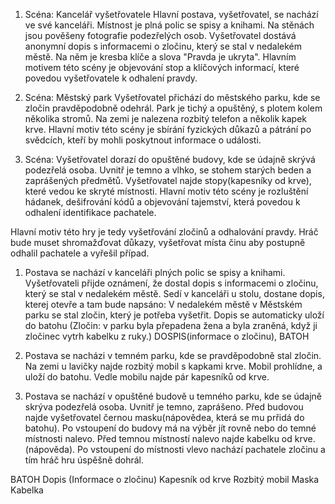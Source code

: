 1.	Scéna: Kancelář vyšetřovatele
Hlavní postava, vyšetřovatel, se nachází ve své kanceláři. Místnost je plná polic se
spisy a knihami. Na stěnách jsou pověšeny fotografie podezřelých osob.
Vyšetřovatel dostává anonymní dopis s informacemi o zločinu, který se stal v
nedalekém městě. Na něm je kresba klíče a slova "Pravda je ukryta". Hlavním
motivem této scény je objevování stop a klíčových informací, které povedou
vyšetřovatele k odhalení pravdy.

2.	Scéna: Městský park
Vyšetřovatel přichází do městského parku, kde se zločin pravděpodobně odehrál.
Park je tichý a opuštěný, s plotem kolem několika stromů. Na zemi je nalezena
rozbitý telefon a několik kapek krve. Hlavní motiv této scény je sbírání fyzických
důkazů a pátrání po svědcích, kteří by mohli poskytnout informace o události.

3.	Scéna: Vyšetřovatel dorazí do opuštěné budovy, kde se údajně skrývá podezřelá
osoba. Uvnitř je temno a vlhko, se stohem starých beden a zaprášených
předmětů. Vyšetřovatel najde stopy(kapesníky od krve), které vedou ke skryté
místnosti. Hlavní motiv této scény je rozluštění hádanek, dešifrování kódů a
objevování tajemství, která povedou k odhalení identifikace pachatele.


Hlavní motiv této hry je tedy vyšetřování zločinů a odhalování pravdy. Hráč bude muset
shromažďovat důkazy, vyšetřovat místa činu aby postupně odhalil pachatele a vyřešil případ.

1.	Postava se nachází v kanceláři plných polic se spisy a knihami. Vyšetřovateli přijde
oznámení, že dostal dopis s informacemi o zločinu, který se stal v nedalekém městě.
Sedí v kanceláři u stolu, dostane dopis, kterej otevře a tam bude napsáno:
V nedalekém městě v Městském parku se stal zločin, který je potřeba vyšetřit. Dopis se
automaticky uloží do batohu (Zločin: v parku byla přepadena žena a byla zraněná, když ji
zločinec vytrh kabelku z ruky.)  DOSPIS(informace o zločinu), BATOH

2.	Postava se nacházi v temném parku, kde se pravděpodobně stal zločin. Na zemi u lavičky
najde rozbitý mobil s kapkami krve. Mobil prohlídne, a uloží do batohu. Vedle mobilu
najde pár kapesníků od krve.

3.	Postava se nachází v opuštěné budově u temného parku, kde se údajně skrýva podezřelá
osoba. Uvnitř je temno, zaprášeno. Před budovou najde vyšetřovatel černou masku(nápovědea, která se mu prřidá do batohu).
Po vstoupení do budovy má na výběr jít rovně nebo do temné místnosti nalevo. Před temnou místností nalevo najde kabelku od
krve.(nápověda). Po vstoupení do místnosti vlevo nachází pachatele zločinu a tím hráč hru úspěšně dohrál.

BATOH
Dopis (Informace o zločinu)
Kapesník od krve
Rozbitý mobil
Maska
Kabelka
